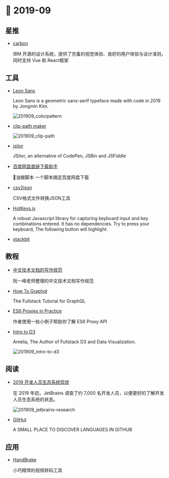 # 📖 2019-09

## 星推

- [carbon](https://github.com/carbon-design-system/carbon)

    IBM 开源的设计系统，提供了完备的视觉体验、良好的用户体验与设计准则，同时支持 Vue 和 React框架

## 工具

- [Leon Sans](https://github.com/cmiscm/leonsans)

    Leon Sans is a geometric sans-serif typeface made with code in 2019 by Jongmin Kim.

    ![201909_colorpattern](https://cdn.jsdelivr.net/gh/xiaoluoboding/image-hub@latest/images/2019/09/201909_colorpattern.gif)

- [clip-path maker](https://bennettfeely.com/clippy/)

    ![201909_clip-path](https://cdn.jsdelivr.net/gh/xiaoluoboding/image-hub@latest/images/2019/09/201909_clip-path.jpg)

- [jsitor](https://jsitor.com/)

    JSitor, an alternative of CodePen, JSBin and JSFiddle

- [百度网盘直链下载助手](https://www.baiduyun.wiki/)

    🖖油猴脚本 一个脚本搞定百度网盘下载

- [csv2json](https://www.csvjson.com/csv2json)

    CSV格式文件转换JSON工具

- [HotKeys.js](https://wangchujiang.com/hotkeys/)

    A robust Javascript library for capturing keyboard input and key combinations entered. It has no dependencies. Try to press your keyboard, The following button will highlight.

- [stackbit](https://www.stackbit.com/)

## 教程

- [中文技术文档的写作规范](https://github.com/ruanyf/document-style-guide)

    阮一峰老师整理的中文技术文档写作规范

- [How To Graphql](https://github.com/howtographql/howtographql)

    The Fullstack Tutorial for GraphQL

- [ES6 Proxies in Practice](http://www.zsoltnagy.eu/es6-proxies-in-practice/)

    作者使用一些小例子帮助你了解 ES6 Proxy API

- [Intro to D3](https://wattenberger.com/blog/d3#intro)

    Amelia, The Author of Fullstack D3 and Data Visualization.

    ![201909_intro-to-d3](https://cdn.jsdelivr.net/gh/xiaoluoboding/image-hub@latest/images/2019/09/201909_intro-to-d3.jpg)

## 阅读

- [2019 开发人员生态系统现状](https://www.jetbrains.com/zh-cn/lp/devecosystem-2019/)

    在 2019 年初，JetBrains 调查了约 7,000 名开发人员，以便更好的了解开发人员生态系统的状态。

    ![201909_jetbrains-research](https://cdn.jsdelivr.net/gh/xiaoluoboding/image-hub@latest/images/2019/09/201909_jetbrains-research.jpg)

- [GitHut](https://githut.info/)

    A SMALL PLACE TO DISCOVER LANGUAGES IN GITHUB

## 应用

- [HandBrake](https://handbrake.fr/)

    小巧精悍的视频转码工具
